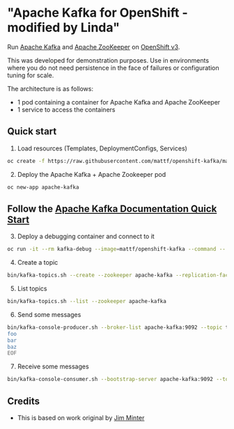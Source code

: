 # "Apache Kafka for OpenShift - modified by Linda"

Run [Apache Kafka](https://kafka.apache.org/) and [Apache ZooKeeper](https://zookeeper.apache.org/) on [OpenShift v3](https://www.openshift.com/).

This was developed for demonstration purposes. Use in environments where you do not need persistence in the face of failures or configuration tuning for scale.

The architecture is as follows:

* 1 pod containing a container for Apache Kafka and Apache ZooKeeper
* 1 service to access the containers


## Quick start

1. Load resources (Templates, DeploymentConfigs, Services)
```bash
oc create -f https://raw.githubusercontent.com/mattf/openshift-kafka/master/resources.yaml
```

2. Deploy the Apache Kafka + Apache Zookeeper pod
```bash
oc new-app apache-kafka
```

## Follow the [Apache Kafka Documentation Quick Start](https://kafka.apache.org/documentation.html#quickstart)

3. Deploy a debugging container and connect to it
```bash
oc run -it --rm kafka-debug --image=mattf/openshift-kafka --command -- bash
```

4. Create a topic
```bash
bin/kafka-topics.sh --create --zookeeper apache-kafka --replication-factor 1 --partitions 1 --topic test
```

5. List topics
```bash
bin/kafka-topics.sh --list --zookeeper apache-kafka
```

6. Send some messages
```bash
bin/kafka-console-producer.sh --broker-list apache-kafka:9092 --topic test <<EOF
foo
bar
baz
EOF
```

7. Receive some messages
```bash
bin/kafka-console-consumer.sh --bootstrap-server apache-kafka:9092 --topic test --from-beginning
```

## Credits

* This is based on work original by [Jim Minter](https://github.com/jim-minter)
